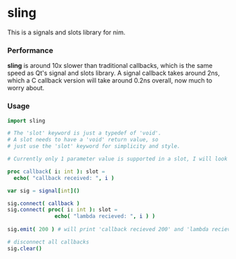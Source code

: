 # sling
This is a signals and slots library for nim.

### Performance
**sling** is around 10x slower than traditional callbacks, which is the same speed as Qt's signal and slots library.
A signal callback takes around 2ns, which a C callback version will take around 0.2ns overall, now much to worry about.

### Usage
```nim
import sling

# The 'slot' keyword is just a typedef of 'void'.
# A slot needs to have a 'void' return value, so
# just use the 'slot' keyword for simplicity and style.

# Currently only 1 parameter value is supported in a slot, I will look more into this.

proc callback( i: int ): slot =
  echo( "callback received: ", i )

var sig = signal[int]()

sig.connect( callback )
sig.connect( proc( i: int ): slot =
               echo( "lambda recieved: ", i ) )
               
sig.emit( 200 ) # will print 'callback recieved 200' and 'lambda recieved 200'

# disconnect all callbacks
sig.clear()


```
